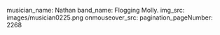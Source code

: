 musician_name: Nathan
band_name: Flogging Molly.
img_src: images/musician0225.png
onmouseover_src: 
pagination_pageNumber: 2268